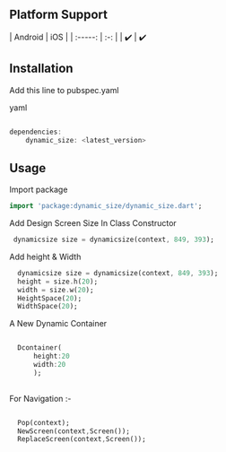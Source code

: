 ## Platform Support

| Android | iOS | | :-----: | :-: | | ✔️ | ✔️

## Installation

Add this line to pubspec.yaml

yaml
```dart

dependencies:
    dynamic_size: <latest_version>

```



## Usage


Import package

```dart
import 'package:dynamic_size/dynamic_size.dart';
```

Add Design Screen Size In Class Constructor

```dart
 dynamicsize size = dynamicsize(context, 849, 393);
```
Add height & Width
```dart
  dynamicsize size = dynamicsize(context, 849, 393);
  height = size.h(20);
  width = size.w(20);
  HeightSpace(20);
  WidthSpace(20);
```

A New Dynamic Container
```dart

  Dcontainer(
      height:20
      width:20
      );
  
```

For Navigation :-

```dart

  Pop(context);
  NewScreen(context,Screen());
  ReplaceScreen(context,Screen());
  
```

